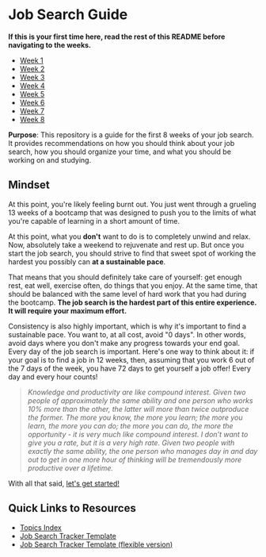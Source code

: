 # Job Search Guide

**If this is your first time here, read the rest of this README before navigating to the weeks.**

* [Week 1](./weeks/01)
* [Week 2](./weeks/02)
* [Week 3](./weeks/03)
* [Week 4](./weeks/04)
* [Week 5](./weeks/05)
* [Week 6](./weeks/06)
* [Week 7](./weeks/07)
* [Week 8](./weeks/08)

**Purpose**: This repository is a guide for the first 8 weeks of your job search. It provides recommendations on how you should think about your job search, how you should organize your time, and what you should be working on and studying.

## Mindset

At this point, you're likely feeling burnt out. You just went through a grueling 13 weeks of a bootcamp that was designed to push you to the limits of what you're capable of learning in a short amount of time.

At this point, what you **don't** want to do is to completely unwind and relax. Now, absolutely take a weekend to rejuvenate and rest up. But once you start the job search, you should strive to find that sweet spot of working the hardest you possibly can **at a sustainable pace**.

That means that you should definitely take care of yourself: get enough rest, eat well, exercise often, do things that you enjoy. At the same time, that should be balanced with the same level of hard work that you had during the bootcamp. **The job search is the hardest part of this entire experience. It will require your maximum effort.**

Consistency is also highly important, which is why it's important to find a sustainable pace. You want to, at all cost, avoid "0 days". In other words, avoid days where you don't make any progress towards your end goal. Every day of the job search is important. Here's one way to think about it: if your goal is to find a job in 12 weeks, then, assuming that you work 6 out of the 7 days of the week, you have 72 days to get yourself a job offer! Every day and every hour counts!

> _Knowledge and productivity are like compound interest. Given two people of approximately the same ability and one person who works 10% more than the other, the latter will more than twice outproduce the former. The more you know, the more you learn; the more you learn, the more you can do; the more you can do, the more the opportunity - it is very much like compound interest. I don’t want to give you a rate, but it is a very high rate. Given two people with exactly the same ability, the one person who manages day in and day out to get in one more hour of thinking will be tremendously more productive over a lifetime._

With all that said, [let's get started!](./getting-started.md)

## Quick Links to Resources

* [Topics Index](./topics-index)
* [Job Search Tracker Template](https://docs.google.com/spreadsheets/d/1cSYFS8h4DaWq98zMB8R2ou133WnxPE1_5vD3vUeomj0/edit#gid=1459290541)
* [Job Search Tracker Template (flexible version)](https://docs.google.com/spreadsheets/d/1WqIIEzu1B8qKmIhXWe0UssLTJlewg_IyhI_lwzwLvcw/edit#gid=0)
